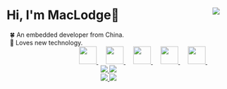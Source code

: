 <h1>
  <div class="dd">
    &ensp; Hi, I'm MacLodge👋 
    <img align="right" src="https://profile-counter.glitch.me/EchoHeim/count.svg" />
  </div>
</h1>

<div>
  <div align="left">
    <font>&emsp;&emsp;🍀 An embedded developer from China.</font>
    <br>
    <font>&emsp;&emsp;🎐 Loves new technology.</font>
  </div>
  <div align="right">
    <a href="https://shilong.js.org/" target="_blank">
      <img src="https://cdn.jsdelivr.net/gh/EchoHeim/Astapb/docs/images/icons8-launchpad.svg" width="40px"/>
    </a>
    &emsp;
    <a href="https://blog.csdn.net/hsl416604093" target="_blank">
      <img src="https://cdn.jsdelivr.net/gh/EchoHeim/Astapb/docs/images/icons8-csdn.svg" width="40px"/>
    </a>
    &emsp;
    <a href= "http://985.so/bx6dg" target="_blank">
      <img src="https://cdn.jsdelivr.net/gh/EchoHeim/Astapb/docs/images/icons8-wechat.svg" width="40px"/>
    </a>
    &emsp;
    <a href="https://www.facebook.com/shilong.native" target="_blank">
      <img src="https://cdn.jsdelivr.net/gh/EchoHeim/Astapb/docs/images/icons8-facebook.svg" width="40px"/>
    </a>
    &emsp;
    <a href="https://twitter.com/EchoSolum" target="_blank">
      <img src="https://cdn.jsdelivr.net/gh/EchoHeim/Astapb/docs/images/icons8-twitter.svg" width="40px"/>
    </a>
    &emsp;&emsp;
  </div>
</div>

<div align="center">
  <a href="https://github.com/anuraghazra/github-readme-stats/blob/master/docs/readme_cn.md">
    <img src="https://github-readme-stats.vercel.app/api/top-langs/?username=EchoHeim&layout=compact&hide_border=true&theme=calm&card_width=335"/>
    <img src="https://github-readme-stats.vercel.app/api?username=EchoHeim&show_icons=true&hide_title=false&hide_border=true&hide=stars&theme=calm&line_height=24"/> 
  </a>
</div>

<div align="center">
  <a href="https://github.com/EchoHeim/Astapb">
    <img src="https://github-readme-stats.vercel.app/api/pin/?username=EchoHeim&repo=Astapb&hide_border=true&card_width=0&theme=calm"/>
  </a>
  <a href="https://github.com/EchoHeim/GithubAction">
    <img src="https://github-readme-stats.vercel.app/api/pin/?username=EchoHeim&repo=GithubAction&hide_border=true&card_width=0&theme=calm"/>
  </a>
</div>

